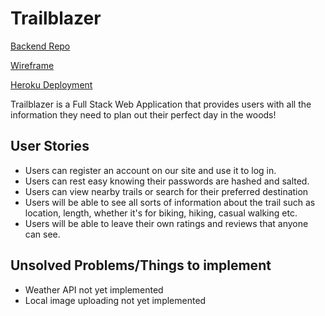 # Trailblazer
[Backend Repo](https://github.com/nicholascrandall/Trailblazer_API)

[Wireframe](https://figma.com)

[Heroku Deployment](heroku.com)

Trailblazer is a Full Stack Web Application that provides users with all the information they need to plan out their perfect day in the woods!

## User Stories
* Users can register an account on our site and use it to log in.
* Users can rest easy knowing their passwords are hashed and salted.
* Users can view nearby trails or search for their preferred destination
* Users will be able to see all sorts of information about the trail such as location, length, whether it's for biking, hiking, casual walking etc.
* Users will be able to leave their own ratings and reviews that anyone can see.

## Unsolved Problems/Things to implement
* Weather API not yet implemented
* Local image uploading not yet implemented

